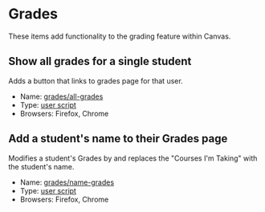 # Grades
These items add functionality to the grading feature within Canvas.

## Show all grades for a single student
Adds a button that links to grades page for that user.

* Name: [grades/all-grades](all-grades/)
* Type: [user script](../USERSCRIPTS.md)
* Browsers: Firefox, Chrome

## Add a student's name to their Grades page
Modifies a student's Grades by and replaces the "Courses I'm Taking" with the student's name.

* Name: [grades/name-grades](name-grades/)
* Type: [user script](../USERSCRIPTS.md)
* Browsers: Firefox, Chrome
